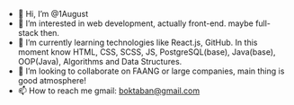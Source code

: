 - 👋 Hi, I’m @1August
- 👀 I’m interested in web development, actually front-end. maybe full-stack then.
- 🌱 I’m currently learning technologies like React.js, GitHub. In this moment know HTML, CSS, SCSS, JS, PostgreSQL(base), Java(base), OOP(Java), Algorithms and Data Structures.
- 💞️ I’m looking to collaborate on FAANG or large companies, main thing is good atmosphere!
- 📫 How to reach me gmail: boktaban@gmail.com

<!---
1August/1August is a ✨ special ✨ repository because its `README.md` (this file) appears on your GitHub profile.
You can click the Preview link to take a look at your changes.
--->
